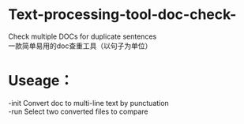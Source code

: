 # Text-processing-tool-doc-check-
Check multiple DOCs for duplicate sentences     
一款简单易用的doc查重工具（以句子为单位）

# Useage：
-init Convert doc to multi-line text by punctuation      
-run Select two converted files to compare

